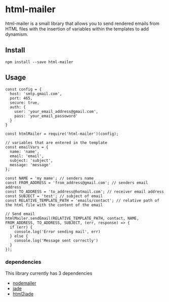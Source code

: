 # html-mailer
html-mailer is a small library that allows you to send rendered emails from HTML files with the insertion of variables within the templates to add dynamism.

## Install

```
npm install --save html-mailer
```

## Usage

```
const config = {
  host: 'smtp.gmail.com',
  port: 465,
  secure: true,
  auth: {
    user: 'your_email_address@gmail.com',
    pass: 'your_email_passoword'
  }
}

const htmlMailer = require('html-mailer')(config);

// variables that are entered in the template
const emailVars = {
  name: 'name',
  email: 'email',
  subject: 'subject',
  message: 'message'
};

const NAME = 'my mame'; // senders name
const FROM_ADDRESS = 'from_address@gmail.com'; // senders email address
const TO_ADDRESS = 'to_address@hotmail.com'; // receiver email address
const SUBJECT = 'test'; // subject of email
const RELATIVE_TEMPLATE_PATH = 'emails/contact'; // relative path of the html file with the content of the email

// Send email
htmlMailer.sendEmail(RELATIVE_TEMPLATE_PATH, contact, NAME, FROM_ADDRESS, TO_ADDRESS, SUBJECT, (err, response) => {
  if (err) {
    console.log('Error sending mail', err)
  } else {
    console.log('Message sent correctly')
  }
});
```

### dependencies
This library currently has 3 dependencies
* [nodemailer](https://www.npmjs.com/package/nodemailer)
* [jade](https://www.npmjs.com/package/jade)
* [html2jade](https://www.npmjs.com/package/html2jade)
